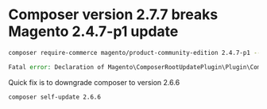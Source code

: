 # Composer version 2.7.7 breaks Magento 2.4.7-p1 update

```bash
composer require-commerce magento/product-community-edition 2.4.7-p1 --no-update
```


```php
Fatal error: Declaration of Magento\ComposerRootUpdatePlugin\Plugin\Commands\OverrideRequireCommand::execute(Symfony\Component\Console\Input\InputInterface $input, Symfony\Component\Console\Output\OutputInterface $output) must be compatible with Composer\Command\RequireCommand::execute(Symfony\Component\Console\Input\InputInterface $input, Symfony\Component\Console\Output\OutputInterface $output): int in /Users/martin/PhpstormProjects/hocras/project/vendor/magento/composer-root-update-plugin/Plugin/Commands/OverrideRequireCommand.php on line 173
```

Quick fix is to downgrade composer to version 2.6.6

```bash
composer self-update 2.6.6
```
